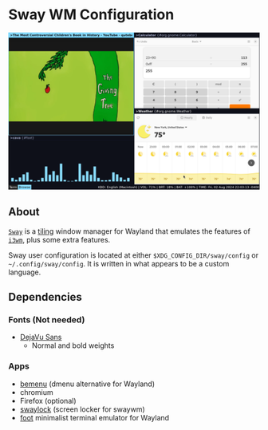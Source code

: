 # Sway WM Configuration

![Sample](sway.png)

## About

[`Sway`](https://swaywm.org) is a [tiling](https://en.wikipedia.org/wiki/Tiling_window_manager) window manager for Wayland that emulates the features of [`i3wm`](https://i3wm.org/), plus some extra features.

Sway user configuration is located at either `$XDG_CONFIG_DIR/sway/config` or `~/.config/sway/config`. It is written in what appears to be a custom language. 

## Dependencies

### Fonts (Not needed)

* [DejaVu Sans](https://dejavu-fonts.github.io)
    * Normal and bold weights

### Apps

* [bemenu](https://github.com/cloudef/bemenu) (dmenu alternative for Wayland)
* chromium
* Firefox (optional)
* [swaylock](https://github.com/swaywm/swaylock) (screen locker for swaywm)
* [foot](https://codeberg.org/dnkl/foot) minimalist terminal emulator for Wayland
